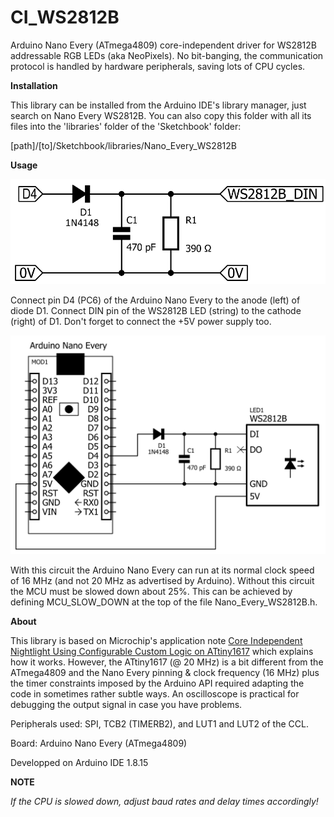 # CI_WS2812B

Arduino Nano Every (ATmega4809) core-independent driver for WS2812B addressable RGB LEDs (aka NeoPixels).
No bit-banging, the communication protocol is handled by hardware peripherals, saving lots of CPU cycles.

**Installation**

This library can be installed from the Arduino IDE's library manager, just search on Nano Every WS2812B.
You can also copy this folder with all its files into the 'libraries' folder of the 'Sketchbook' folder:

[path]/[to]/Sketchbook/libraries/Nano_Every_WS2812B

**Usage**

![RC delay circuit](https://github.com/ClemensAtElektor/Nano_Every_WS2812B/blob/main/extras/ATmega4809-WS2812B-driver-16MHz-RC-network.png)

Connect pin D4 (PC6) of the Arduino Nano Every to the anode (left) of diode D1. Connect DIN pin of the WS2812B LED (string) to the cathode (right) of D1.
Don't forget to connect the +5V power supply too.

![RC delay circuit](https://github.com/ClemensAtElektor/Nano_Every_WS2812B/blob/main/extras/Arduino-Nano-Every-WS2812B-driver-16MHz-RC-network.png)

With this circuit the Arduino Nano Every can run at its normal clock speed of 16 MHz (and not 20 MHz as advertised by Arduino). Without this circuit the MCU must be slowed down about 25%. This can be achieved by defining MCU_SLOW_DOWN at the top of the file Nano_Every_WS2812B.h.

**About**

This library is based on Microchip's application note [Core Independent Nightlight Using Configurable Custom
Logic on ATtiny1617](https://ww1.microchip.com/downloads/en/Appnotes/00002387B.pdf) which explains how it works. However, the ATtiny1617 (@ 20 MHz) is a bit different from the ATmega4809 and the Nano Every pinning & clock frequency (16 MHz) plus the timer constraints imposed by the Arduino API required adapting the code in sometimes rather subtle ways. An oscilloscope is practical for debugging the output signal in case you have problems.

Peripherals used: SPI, TCB2 (TIMERB2), and LUT1 and LUT2 of the CCL.

Board: Arduino Nano Every (ATmega4809)

Developped on Arduino IDE 1.8.15

**NOTE**

*If the CPU is slowed down, adjust baud rates and delay times accordingly!*
